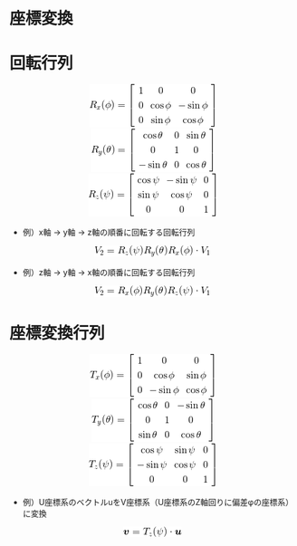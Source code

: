 # 座標変換

# 回転行列

<!--
R_x(\phi) = \left[
\begin{array}{ccc}
1 & 0 & 0 \\
0 & \cos\phi & -\sin\phi \\
0 & \sin\phi & \cos\phi \\
\end{array}
\right]
-->
<div align="center">
    <img src="images/rotation_x.png" title="X軸回りの回転行列">
</div>

<!--
R_y(\theta) = \left[
\begin{array}{ccc}
\cos\theta & 0 & \sin\theta \\
0 & 1 & 0 \\
-\sin\theta & 0 & \cos\theta \\
\end{array}
\right]
-->
<div align="center">
    <img src="images/rotation_y.png" title="Y軸回りの回転行列">
</div>

<!--
R_z(\psi) = \left[
\begin{array}{ccc}
\cos\psi & -\sin\psi & 0 \\
\sin\psi & \cos\psi & 0 \\
0 & 0 & 1 \\
\end{array}
\right]
-->
<div align="center">
    <img src="images/rotation_z.png" title="Z軸回りの回転行列">
</div>

- 例）x軸 → y軸 → z軸の順番に回転する回転行列
<!--
V_2 = R_z(\psi)R_y(\theta)R_x(\phi) \cdot V_1
-->
<div align="center">
    <img src="images/rotation_xyz.png" title="xyz回転行列">
</div>

- 例）z軸 → y軸 → x軸の順番に回転する回転行列
<!--
V_2 = R_x(\phi)R_y(\theta)R_z(\psi) \cdot V_1
-->
<div align="center">
    <img src="images/rotation_zyx.png" title="zyx回転行列">
</div>

# 座標変換行列

<!--
T_x(\phi) = \left[
\begin{array}{ccc}
1 & 0 & 0 \\
0 & \cos\phi & \sin\phi \\
0 & -\sin\phi & \cos\phi \\
\end{array}
\right]
-->
<div align="center">
    <img src="images/transform_x.png" title="X軸回りの座標変換">
</div>

<!--
T_y(\theta) = \left[
\begin{array}{ccc}
\cos\theta & 0 & -\sin\theta \\
0 & 1 & 0 \\
\sin\theta & 0 & \cos\theta \\
\end{array}
\right]
-->
<div align="center">
    <img src="images/transform_y.png" title="Y軸回りの座標変換">
</div>

<!--
T_z(\psi) = \left[
\begin{array}{ccc}
\cos\psi & \sin\psi & 0 \\
-\sin\psi & \cos\psi & 0 \\
0 & 0 & 1 \\
\end{array}
\right]
-->
<div align="center">
    <img src="images/transform_z.png" title="Z軸回りの座標変換">
</div>

- 例）U座標系のベクトルuをV座標系（U座標系のZ軸回りに偏差φの座標系）に変換
<!--
\bm{v} = T_z(\psi) \cdot \bm{u}
-->
<div align="center">
    <img src="images/transform_u2v.png" title="xyz回転行列">
</div>
